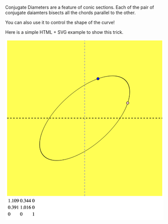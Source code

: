 Conjugate Diameters are a feature of conic sections. Each of the pair of conjugate daiamters bisects all the chords parallel to the other.

You can also use it to control the shape of the curve!

Here is a simple HTML + SVG example to show this trick.

![Screenshot](Screenshot1.png)
